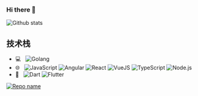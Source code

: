 ### Hi there 👋

<!--
**Vexth/Vexth** is a ✨ _special_ ✨ repository because its `README.md` (this file) appears on your GitHub profile.

Here are some ideas to get you started:

- 🔭 I’m currently working on ...
- 🌱 I’m currently learning ...
- 👯 I’m looking to collaborate on ...
- 🤔 I’m looking for help with ...
- 💬 Ask me about ...
- 📫 How to reach me: ...
- 😄 Pronouns: ...
- ⚡ Fun fact: ...
-->

![Github stats](https://github-readme-stats.vercel.app/api?username=Vexth&theme=radical&show_icons=true&count_private=true)

## 技术栈
- 💻 &nbsp;
  ![Golang](https://img.shields.io/badge/-Golang-blue?logo=Go&logoColor=%23ffffff)
- 🌐 &nbsp;
  ![JavaScript](https://img.shields.io/badge/-JavaScript-33333?logo=javascript&logoColor=%23ffffff)
  ![Angular](https://img.shields.io/badge/-Angular-%23F05032?logo=Angular&logoColor=%23ffffff)
  ![React](https://img.shields.io/badge/-React-blue?logo=react&logoColor=%23ffffff)
  ![VueJS](https://img.shields.io/badge/-Vue-%2340c463?logo=Vue.js&logoColor=%23ffffff)
  ![TypeScript](https://img.shields.io/badge/-TypeScript-blue?logo=typescript&logoColor=%23ffffff)
  ![Node.js](https://img.shields.io/badge/-Nodejs-brightgreen?logo=Node.js&logoColor=%23ffffff)
 - 📱 &nbsp;
   ![Dart](https://img.shields.io/badge/-Dart-blue?logo=dart&logoColor=%23ffffff)
   ![Flutter](https://img.shields.io/badge/-Flutter-%23F05032?logo=flutter&logoColor=%23ffffff)
<!-- ![Top Languages Card](https://github-readme-stats.vercel.app/api/top-langs/?username=Vexth) -->

[![Repo name](https://github-readme-stats.vercel.app/api/pin/?username=Vexth&repo=blog&show_owner=true&title_color=fff&icon_color=f9f9f9&text_color=a8fdf6&bg_color=151515)](https://github.com/Vexth/blog)




